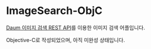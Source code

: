 # ImageSearch-ObjC

[Daum 이미지 검색 REST API](https://developers.kakao.com/docs/latest/ko/daum-search/dev-guide)를 이용한 이미지 검색 어플입니다.

Objective-C로 작성되었으며, 아직 미완성 상태입니다.
